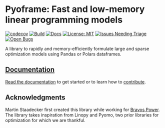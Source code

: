# Pyoframe: Fast and low-memory linear programming models 

[![codecov](https://codecov.io/gh/Bravos-Power/pyoframe/graph/badge.svg?token=8258XESRYQ)](https://codecov.io/gh/Bravos-Power/pyoframe)
[![Build](https://github.com/Bravos-Power/pyoframe/actions/workflows/ci.yml/badge.svg)](https://github.com/Bravos-Power/pyoframe/actions/workflows/ci.yml)
[![Docs](https://github.com/Bravos-Power/pyoframe/actions/workflows/publish_doc.yml/badge.svg)](https://Bravos-Power.github.io/pyoframe/reference/)
[![License: MIT](https://img.shields.io/badge/License-MIT-yellow.svg)](https://opensource.org/licenses/MIT)
[![Issues Needing Triage](https://img.shields.io/github/issues-search/Bravos-Power/pyoframe?query=no%3Alabel%20is%3Aopen&label=Needs%20Triage)](https://github.com/Bravos-Power/pyoframe/issues?q=is%3Aopen+is%3Aissue+no%3Alabel)
[![Open Bugs](https://img.shields.io/github/issues-search/Bravos-Power/pyoframe?query=label%3Abug%20is%3Aopen&label=Open%20Bugs)](https://github.com/Bravos-Power/pyoframe/issues?q=is%3Aopen+is%3Aissue+label%3Abug)


A library to rapidly and memory-efficiently formulate large and sparse optimization models using Pandas or Polars dataframes.

## **[Documentation](https://bravos-power.github.io/pyoframe/)**

[Read the documentation](https://bravos-power.github.io/pyoframe/) to get started or to learn how to [contribute](https://bravos-power.github.io/pyoframe/contribute/index.md).


## Acknowledgments

Martin Staadecker first created this library while working for [Bravos Power](https://www.bravospower.com/). The library takes inspiration from Linopy and Pyomo, two prior libraries for optimization for which we are thankful.

